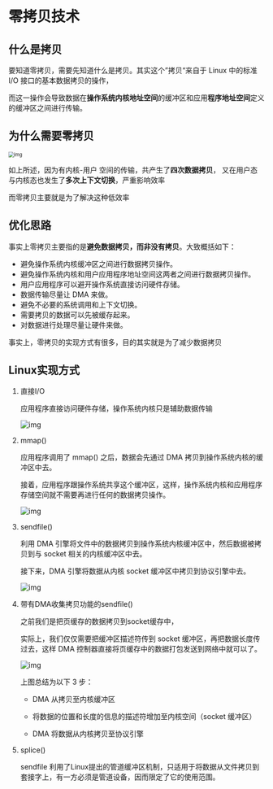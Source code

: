 # 零拷贝技术



## **什么是拷贝**

要知道零拷贝，需要先知道什么是拷贝。其实这个”拷贝“来自于 Linux 中的标准 I/O 接口的基本数据拷贝的操作，

而这一操作会导致数据在**操作系统内核地址空间**的缓冲区和应用**程序地址空间**定义的缓冲区之间进行传输。



## 为什么需要零拷贝

<img src="https://pic4.zhimg.com/80/v2-28027232e465dd5ee168eeb6da232bdb_720w.jpg" alt="img" style="zoom:67%;" />

如上所述，因为有内核-用户 空间的传输，共产生了**四次数据拷贝**， 又在用户态与内核态也发生了**多次上下文切换**，严重影响效率

而零拷贝主要就是为了解决这种低效率



## 优化思路

事实上零拷贝主要指的是**避免数据拷贝，而非没有拷贝**。大致概括如下：

- 避免操作系统内核缓冲区之间进行数据拷贝操作。
- 避免操作系统内核和用户应用程序地址空间这两者之间进行数据拷贝操作。
- 用户应用程序可以避开操作系统直接访问硬件存储。
- 数据传输尽量让 DMA 来做。
- 避免不必要的系统调用和上下文切换。
- 需要拷贝的数据可以先被缓存起来。
- 对数据进行处理尽量让硬件来做。



事实上，零拷贝的实现方式有很多，目的其实就是为了减少数据拷贝



## Linux实现方式

1. 直接I/O

   应用程序直接访问硬件存储，操作系统内核只是辅助数据传输

   ![img](https://pic2.zhimg.com/80/v2-0c8490cf98d7922379875b82a373436d_720w.jpg)

   

2. mmap()

   应用程序调用了 mmap() 之后，数据会先通过 DMA 拷贝到操作系统内核的缓冲区中去。

   接着，应用程序跟操作系统共享这个缓冲区，这样，操作系统内核和应用程序存储空间就不需要再进行任何的数据拷贝操作。

   ![img](https://pic2.zhimg.com/80/v2-8029f18b02bf537b08ff7bd95ad91ce5_720w.jpg)

3. sendfile()

   利用 DMA 引擎将文件中的数据拷贝到操作系统内核缓冲区中，然后数据被拷贝到与 socket 相关的内核缓冲区中去。

   接下来，DMA 引擎将数据从内核 socket 缓冲区中拷贝到协议引擎中去。

   ![img](https://pic4.zhimg.com/80/v2-d2ee7c46d910c62d3d1b0be64f3f0e57_720w.jpg)

4. 带有DMA收集拷贝功能的sendfile()

   之前我们是把页缓存的数据拷贝到socket缓存中，

   实际上，我们仅仅需要把缓冲区描述符传到 socket 缓冲区，再把数据长度传过去，这样 DMA 控制器直接将页缓存中的数据打包发送到网络中就可以了。

   ![img](https://pic1.zhimg.com/80/v2-244852829e9b22802b2004a22bb7eb18_720w.jpg)

   上图总结为以下 3 步：

   - DMA 从拷贝至内核缓冲区

   - 将数据的位置和长度的信息的描述符增加至内核空间（socket 缓冲区）

   - DMA 将数据从内核拷贝至协议引擎

     

5. splice()

   sendfile 利用了Linux提出的管道缓冲区机制，只适用于将数据从文件拷贝到套接字上，有一方必须是管道设备，因而限定了它的使用范围。

